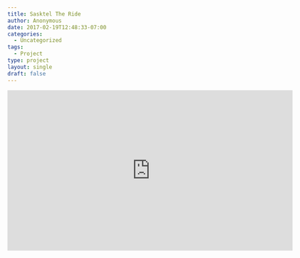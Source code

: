 ```yaml
---
title: Sasktel The Ride
author: Anonymous
date: 2017-02-19T12:48:33-07:00
categories:
  - Uncategorized
tags:
  - Project
type: project
layout: single
draft: false
---
```


<iframe src="https://player.vimeo.com/video/32025719" width="640" height="360" frameborder="0" webkitallowfullscreen mozallowfullscreen allowfullscreen></iframe>
